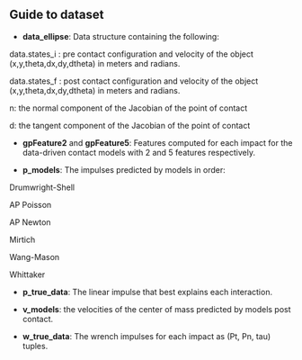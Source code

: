 
## Guide to dataset

* **data_ellipse**: Data structure containing the following:

data.states_i : pre contact configuration and velocity of the object (x,y,theta,dx,dy,dtheta) in meters and radians.

data.states_f : post contact configuration and velocity of the object (x,y,theta,dx,dy,dtheta) in meters and radians.

n: the normal component of the Jacobian of the point of contact

d: the tangent component of the Jacobian of the point of contact


* **gpFeature2** and **gpFeature5**: Features computed for each impact for the data-driven contact models with 2 and 5 features respectively.

* **p_models**: The impulses predicted by models in order:

Drumwright-Shell

AP Poisson

AP Newton

Mirtich

Wang-Mason

Whittaker


* **p_true_data**: The linear impulse that best explains each interaction.

* **v_models**: the velocities of the center of mass predicted by models post contact.

* **w_true_data**: The wrench impulses for each impact as (Pt, Pn, tau) tuples.
